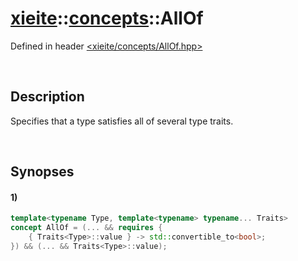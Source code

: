 # [xieite](../xieite.md)\:\:[concepts](../concepts.md)\:\:AllOf
Defined in header [<xieite/concepts/AllOf.hpp>](../../include/xieite/concepts/AllOf.hpp)

&nbsp;

## Description
Specifies that a type satisfies all of several type traits.

&nbsp;

## Synopses
#### 1)
```cpp
template<typename Type, template<typename> typename... Traits>
concept AllOf = (... && requires {
	{ Traits<Type>::value } -> std::convertible_to<bool>;
}) && (... && Traits<Type>::value);
```
